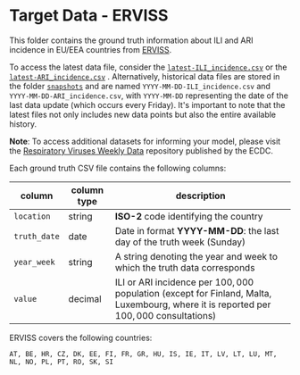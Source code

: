 # Target Data - ERVISS

This folder contains the ground truth information about ILI and ARI incidence in EU/EEA countries from [ERVISS](https://erviss.org/).

To access the latest data file, consider the [`latest-ILI_incidence.csv`]((https://github.com/european-modelling-hubs/flu-forecast-hub/blob/main/target-data/ERVISS/syndromicDiseasesForecastHub.csv)) or the [`latest-ARI_incidence.csv`]((https://github.com/european-modelling-hubs/syndromicDiseasesForecastHub/blob/main/target-data/ERVISS/latest-ARI_incidence.csv)) . Alternatively, historical data files are stored in the folder [`snapshots`](https://github.com/european-modelling-hubs/syndromicDiseasesForecastHub/tree/main/target-data/ERVISS/snapshots) and are named `YYYY-MM-DD-ILI_incidence.csv` and `YYYY-MM-DD-ARI_incidence.csv`, with `YYYY-MM-DD` representing the date of the last data update (which occurs every Friday). It's important to note that the latest files not only includes new data points but also the entire available history.

**Note**: To access additional datasets for informing your model, please visit the [Respiratory Viruses Weekly Data](https://github.com/EU-ECDC/Respiratory_viruses_weekly_data/tree/main) repository published by the ECDC.

Each ground truth CSV file contains the following columns:

| column | column type | description |
| -------- | -------- | ------- |
| `location` | string | **ISO-2** code identifying the country |
| `truth_date` | date | Date in format **YYYY-MM-DD**: the last day of the truth week (Sunday)|
| `year_week` | string | A string denoting the year and week to which the truth data corresponds |
| `value ` | decimal | ILI or ARI incidence per $100,000$ population (except for Finland, Malta, Luxembourg, where it is reported per $100,000$ consultations)|


ERVISS covers the following countries: 

    AT, BE, HR, CZ, DK, EE, FI, FR, GR, HU, IS, IE, IT, LV, LT, LU, MT, NL, NO, PL, PT, RO, SK, SI
